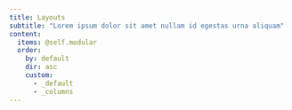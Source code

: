 ```yaml
---
title: Layouts
subtitle: "Lorem ipsum dolor sit amet nullam id egestas urna aliquam"
content:
  items: @self.modular
  order:
    by: default
    dir: asc
    custom:
      - _default
      - _columns
---
```

